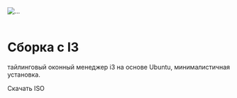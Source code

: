 <div class="container my-5">

<img src="/i3.webp" class="img-fluid rounded" alt="...">
<br><br>

# Сборка с I3

тайлинговый оконный менеджер i3 на основе Ubuntu, минималистичная установка.

<btn class="btn">Скачать ISO</btn>

</div>